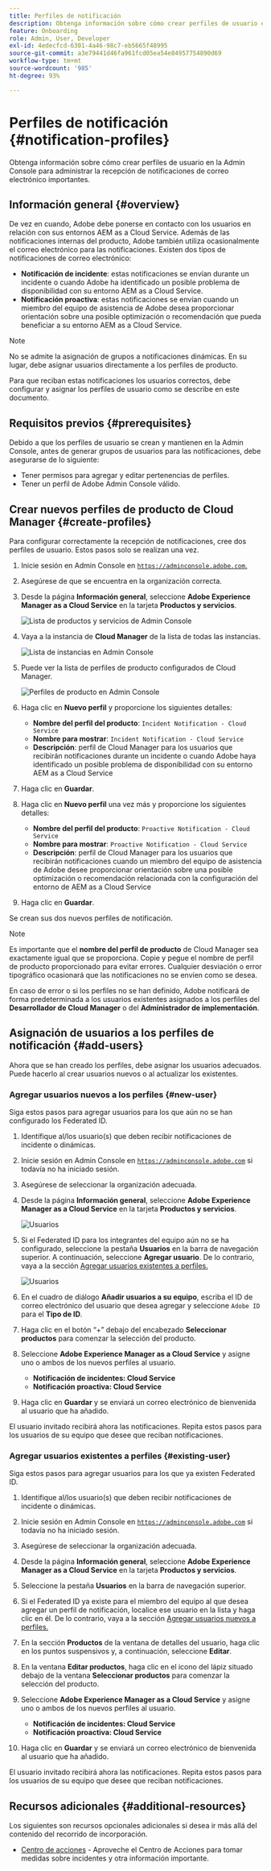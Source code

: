 ```yaml
---
title: Perfiles de notificación
description: Obtenga información sobre cómo crear perfiles de usuario en la Admin Console para administrar la recepción de notificaciones de correo electrónico importantes.
feature: Onboarding
role: Admin, User, Developer
exl-id: 4edecfcd-6301-4a46-98c7-eb5665f48995
source-git-commit: a3e79441d46fa961fcd05ea54e84957754890d69
workflow-type: tm+mt
source-wordcount: '985'
ht-degree: 93%

---
```



# Perfiles de notificación {#notification-profiles}

Obtenga información sobre cómo crear perfiles de usuario en la Admin Console para administrar la recepción de notificaciones de correo electrónico importantes.

## Información general {#overview}

De vez en cuando, Adobe debe ponerse en contacto con los usuarios en relación con sus entornos AEM as a Cloud Service. Además de las notificaciones internas del producto, Adobe también utiliza ocasionalmente el correo electrónico para las notificaciones. Existen dos tipos de notificaciones de correo electrónico:

* **Notificación de incidente**: estas notificaciones se envían durante un incidente o cuando Adobe ha identificado un posible problema de disponibilidad con su entorno AEM as a Cloud Service.
* **Notificación proactiva**: estas notificaciones se envían cuando un miembro del equipo de asistencia de Adobe desea proporcionar orientación sobre una posible optimización o recomendación que pueda beneficiar a su entorno AEM as a Cloud Service.

>[!NOTE]
>
>No se admite la asignación de grupos a notificaciones dinámicas. En su lugar, debe asignar usuarios directamente a los perfiles de producto.

Para que reciban estas notificaciones los usuarios correctos, debe configurar y asignar los perfiles de usuario como se describe en este documento.

## Requisitos previos {#prerequisites}

Debido a que los perfiles de usuario se crean y mantienen en la Admin Console, antes de generar grupos de usuarios para las notificaciones, debe asegurarse de lo siguiente:

* Tener permisos para agregar y editar pertenencias de perfiles.
* Tener un perfil de Adobe Admin Console válido.

## Crear nuevos perfiles de producto de Cloud Manager {#create-profiles}

Para configurar correctamente la recepción de notificaciones, cree dos perfiles de usuario. Estos pasos solo se realizan una vez.

1. Inicie sesión en Admin Console en [`https://adminconsole.adobe.com`.](https://adminconsole.adobe.com)

1. Asegúrese de que se encuentra en la organización correcta.

1. Desde la página **Información general**, seleccione **Adobe Experience Manager as a Cloud Service** en la tarjeta **Productos y servicios**.

   ![Lista de productos y servicios de Admin Console](assets/products_services.png)

1. Vaya a la instancia de **Cloud Manager** de la lista de todas las instancias.

   ![Lista de instancias en Admin Console](assets/cloud_manager_instance.png)

1. Puede ver la lista de perfiles de producto configurados de Cloud Manager.

   ![Perfiles de producto en Admin Console](assets/cloud_manager_profiles.png)

1. Haga clic en **Nuevo perfil** y proporcione los siguientes detalles:

   * **Nombre del perfil del producto**: `Incident Notification - Cloud Service`
   * **Nombre para mostrar**: `Incident Notification - Cloud Service`
   * **Descripción**: perfil de Cloud Manager para los usuarios que recibirán notificaciones durante un incidente o cuando Adobe haya identificado un posible problema de disponibilidad con su entorno AEM as a Cloud Service

1. Haga clic en **Guardar**.

1. Haga clic en **Nuevo perfil** una vez más y proporcione los siguientes detalles:

   * **Nombre del perfil del producto**: `Proactive Notification - Cloud Service`
   * **Nombre para mostrar**: `Proactive Notification - Cloud Service`
   * **Descripción**: perfil de Cloud Manager para los usuarios que recibirán notificaciones cuando un miembro del equipo de asistencia de Adobe desee proporcionar orientación sobre una posible optimización o recomendación relacionada con la configuración del entorno de AEM as a Cloud Service

1. Haga clic en **Guardar**.

Se crean sus dos nuevos perfiles de notificación.

>[!NOTE]
>
>Es importante que el **nombre del perfil de producto** de Cloud Manager sea exactamente igual que se proporciona. Copie y pegue el nombre de perfil de producto proporcionado para evitar errores. Cualquier desviación o error tipográfico ocasionará que las notificaciones no se envíen como se desea.
>
>En caso de error o si los perfiles no se han definido, Adobe notificará de forma predeterminada a los usuarios existentes asignados a los perfiles del **Desarrollador de Cloud Manager** o del **Administrador de implementación**.

## Asignación de usuarios a los perfiles de notificación {#add-users}

Ahora que se han creado los perfiles, debe asignar los usuarios adecuados. Puede hacerlo al crear usuarios nuevos o al actualizar los existentes.

### Agregar usuarios nuevos a los perfiles {#new-user}

Siga estos pasos para agregar usuarios para los que aún no se han configurado los Federated ID.

1. Identifique al/los usuario(s) que deben recibir notificaciones de incidente o dinámicas.

1. Inicie sesión en Admin Console en [`https://adminconsole.adobe.com`](https://adminconsole.adobe.com) si todavía no ha iniciado sesión.

1. Asegúrese de seleccionar la organización adecuada.

1. Desde la página **Información general**, seleccione **Adobe Experience Manager as a Cloud Service** en la tarjeta **Productos y servicios**.

   ![Usuarios](assets/product_services.png)

1. Si el Federated ID para los integrantes del equipo aún no se ha configurado, seleccione la pestaña **Usuarios** en la barra de navegación superior. A continuación, seleccione **Agregar usuario**. De lo contrario, vaya a la sección [Agregar usuarios existentes a perfiles.](#existing-users)

   ![Usuarios](assets/cloud_manager_add_user.png)

1. En el cuadro de diálogo **Añadir usuarios a su equipo**, escriba el ID de correo electrónico del usuario que desea agregar y seleccione `Adobe ID` para el **Tipo de ID**.

1. Haga clic en el botón “+” debajo del encabezado **Seleccionar productos** para comenzar la selección del producto.

1. Seleccione **Adobe Experience Manager as a Cloud Service** y asigne uno o ambos de los nuevos perfiles al usuario.

   * **Notificación de incidentes: Cloud Service**
   * **Notificación proactiva: Cloud Service**

1. Haga clic en **Guardar** y se enviará un correo electrónico de bienvenida al usuario que ha añadido.

El usuario invitado recibirá ahora las notificaciones. Repita estos pasos para los usuarios de su equipo que desee que reciban notificaciones.

### Agregar usuarios existentes a perfiles {#existing-user}

Siga estos pasos para agregar usuarios para los que ya existen Federated ID.

1. Identifique al/los usuario(s) que deben recibir notificaciones de incidente o dinámicas.

1. Inicie sesión en Admin Console en [`https://adminconsole.adobe.com`](https://adminconsole.adobe.com) si todavía no ha iniciado sesión.

1. Asegúrese de seleccionar la organización adecuada.

1. Desde la página **Información general**, seleccione **Adobe Experience Manager as a Cloud Service** en la tarjeta **Productos y servicios**.

1. Seleccione la pestaña **Usuarios** en la barra de navegación superior.

1. Si el Federated ID ya existe para el miembro del equipo al que desea agregar un perfil de notificación, localice ese usuario en la lista y haga clic en él. De lo contrario, vaya a la sección [Agregar usuarios nuevos a perfiles.](#add-user)

1. En la sección **Productos** de la ventana de detalles del usuario, haga clic en los puntos suspensivos y, a continuación, seleccione **Editar**.

1. En la ventana **Editar productos**, haga clic en el icono del lápiz situado debajo de la ventana **Seleccionar productos** para comenzar la selección del producto.

1. Seleccione **Adobe Experience Manager as a Cloud Service** y asigne uno o ambos de los nuevos perfiles al usuario.

   * **Notificación de incidentes: Cloud Service**
   * **Notificación proactiva: Cloud Service**

1. Haga clic en **Guardar** y se enviará un correo electrónico de bienvenida al usuario que ha añadido.

El usuario invitado recibirá ahora las notificaciones. Repita estos pasos para los usuarios de su equipo que desee que reciban notificaciones.

## Recursos adicionales {#additional-resources}

Los siguientes son recursos opcionales adicionales si desea ir más allá del contenido del recorrido de incorporación.

* [Centro de acciones](/help/operations/actions-center.md) - Aproveche el Centro de Acciones para tomar medidas sobre incidentes y otra información importante.
